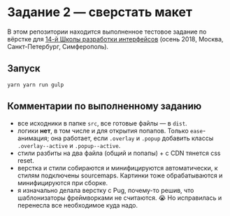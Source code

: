 # Задание 2 — сверстать макет

В этом репозитории находится выполненное тестовое задание по вёрстке для [14-й Школы разработки интерфейсов](https://academy.yandex.ru/events/frontend/shri_msk-2018-2) (осень 2018, Москва, Санкт-Петербург, Симферополь).

## Запуск
`yarn
yarn run gulp`

## Комментарии по выполненному заданию
- все исходники в папке `src`, все готовые файлы — в `dist`.
- логики **нет**, в том числе и для открытия попапов. Только `ease`-анимация; она работает, если `.overlay` и `.popup` добавить классы `.overlay--active` и `.popup--active`.
- стили разбиты на два файла (общий и попапы) + с CDN тянется css reset.
- верстка и стили собираются и минифицируются автоматически, к стилям подключены sourcemaps. Картинки тоже обрабатываются и минифицируются при сборке.
- я изначально делала верстку с Pug, почему-то решив, что шаблонизаторы фреймворками не считаются. 😭 Но исправилась и перенесла все необходимое куда надо.
